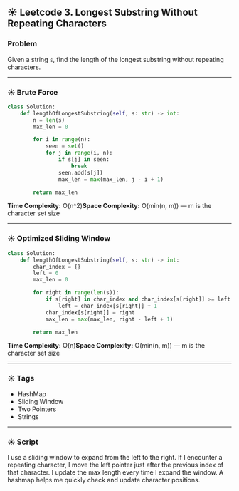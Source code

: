 ## ☀️ Leetcode 3. Longest Substring Without Repeating Characters

### Problem

Given a string `s`, find the length of the longest substring without repeating characters.

---

### ☀️ Brute Force

```python
class Solution:
    def lengthOfLongestSubstring(self, s: str) -> int:
        n = len(s)
        max_len = 0

        for i in range(n):
            seen = set()
            for j in range(i, n):
                if s[j] in seen:
                    break
                seen.add(s[j])
                max_len = max(max_len, j - i + 1)

        return max_len
```

**Time Complexity:** O(n^2)**Space Complexity:** O(min(n, m)) — m is the character set size

---

### ☀️ Optimized Sliding Window

```python
class Solution:
    def lengthOfLongestSubstring(self, s: str) -> int:
        char_index = {}
        left = 0
        max_len = 0

        for right in range(len(s)):
            if s[right] in char_index and char_index[s[right]] >= left:
                left = char_index[s[right]] + 1
            char_index[s[right]] = right
            max_len = max(max_len, right - left + 1)

        return max_len
```

**Time Complexity:** O(n)**Space Complexity:** O(min(n, m)) — m is the character set size

---

### ☀️ Tags

- HashMap
- Sliding Window
- Two Pointers
- Strings

---

### ☀️ Script

I use a sliding window to expand from the left to the right.
If I encounter a repeating character, I move the left pointer just after the previous index of that character.
I update the max length every time I expand the window.
A hashmap helps me quickly check and update character positions.
